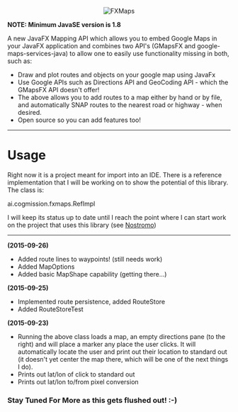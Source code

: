 <p align="center">
<img src="http://metaware.us/images/fx-maps.png" alt="FXMaps">
</p>


**NOTE: Minimum JavaSE version is 1.8**

A new JavaFX Mapping API which allows you to embed Google Maps in your JavaFX application and combines two API's (GMapsFX and google-maps-services-java) to allow one to easily use functionality missing in both, such as:

* Draw and plot routes and objects on your google map using JavaFx
* Use Google APIs such as Directions API and GeoCoding API - which the GMapsFX API doesn't offer! 
* The above allows you to add routes to a map either by hand or by file, and automatically SNAP routes to the nearest road or highway - when desired.
* Open source so you can add features too!

***

# Usage

Right now it is a project meant for import into an IDE. There is a reference implementation that I will be working on to show the potential of this library. The class is: 

ai.cogmission.fxmaps.RefImpl

I will keep its status up to date until I reach the point where I can start work on the project that uses this library (see [Nostromo](https://github.com/cogmission/Nostromo))

***
**(2015-09-26)**
* Added route lines to waypoints! (still needs work)
* Added MapOptions
* Added basic MapShape capability (getting there...)

**(2015-09-25)**
* Implemented route persistence, added RouteStore
* Added RouteStoreTest

**(2015-09-23)**
* Running the above class loads a map, an empty directions pane (to the right) and will place a marker any place the user clicks. It will automatically locate the user and print out their location to standard out (it doesn't yet center the map there, which will be one of the next things I do).
* Prints out lat/lon of click to standard out
* Prints out lat/lon to/from pixel conversion

### Stay Tuned For More as this gets flushed out! :-)

